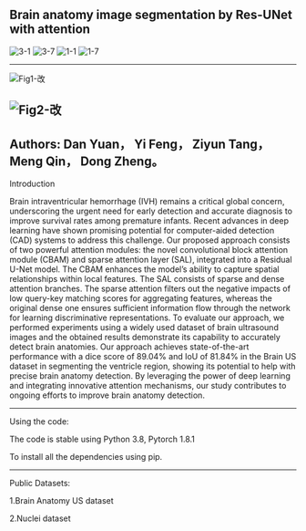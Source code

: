 Brain anatomy image segmentation by Res-UNet with attention
--------------------------------------------------------------------
![3-1](https://github.com/user-attachments/assets/8dc517a0-77a9-423e-b0d3-c20b693c387d)
![3-7](https://github.com/user-attachments/assets/faac70e1-1bc1-4c9d-b0d8-4f9dd59af037)
![1-1](https://github.com/user-attachments/assets/354bc374-61e4-48e2-a64b-75b1e5c05286)
![1-7](https://github.com/user-attachments/assets/7d8c5de4-b66d-4c2b-9b20-7814b52afbbc)


--------------------------------------------------------------------
![Fig1-改](https://github.com/user-attachments/assets/74c3a1b2-3b64-4947-aba1-0787016087db)

![Fig2-改](https://github.com/user-attachments/assets/86bf70b0-b09d-4228-83ac-aa9e6df7ffd1)
--------------------------------------------------------------------
Authors:
Dan Yuan，
Yi Feng，
Ziyun Tang，
Meng Qin，
Dong Zheng。
--------------------------------------------------------------------
Introduction

Brain intraventricular hemorrhage
(IVH) remains a critical global concern, underscoring the urgent need for early detection and accurate diagnosis to improve survival rates among premature infants. Recent advances in deep learning have shown promising potential for computer-aided detection (CAD) systems to address this challenge. Our proposed approach consists of two powerful attention modules: the novel convolutional block attention module (CBAM) and sparse attention layer (SAL), integrated into a Residual U-Net model. The CBAM enhances the model’s ability to capture spatial relationships within local features. The SAL consists of sparse and dense attention branches. The sparse attention filters out the negative impacts of low query-key matching scores for aggregating features, whereas the original dense one ensures sufficient information flow through the network for learning discriminative representations. To evaluate our approach, we performed experiments using a widely used dataset of brain ultrasound images and the obtained results demonstrate its capability to accurately detect brain anatomies. Our approach achieves state-of-the-art performance with a dice score of 89.04% and IoU of 81.84% in the Brain US dataset in segmenting the ventricle region, showing its potential to help with precise brain anatomy detection. By leveraging the power of deep learning and integrating innovative attention mechanisms, our study contributes to ongoing efforts to improve brain anatomy detection.

----------------------------------------------------------------------
Using the code:

The code is stable using Python 3.8, Pytorch 1.8.1

To install all the dependencies using pip.

----------------------------------------------------------------------
Public Datasets:

1.Brain Anatomy US dataset 

2.Nuclei dataset
